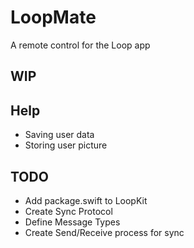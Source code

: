 # LoopMate
A remote control for the Loop app

## WIP

## Help
 - Saving user data
 - Storing user picture

## TODO
 - Add package.swift to LoopKit
 - Create Sync Protocol
 - Define Message Types
 - Create Send/Receive process for sync
